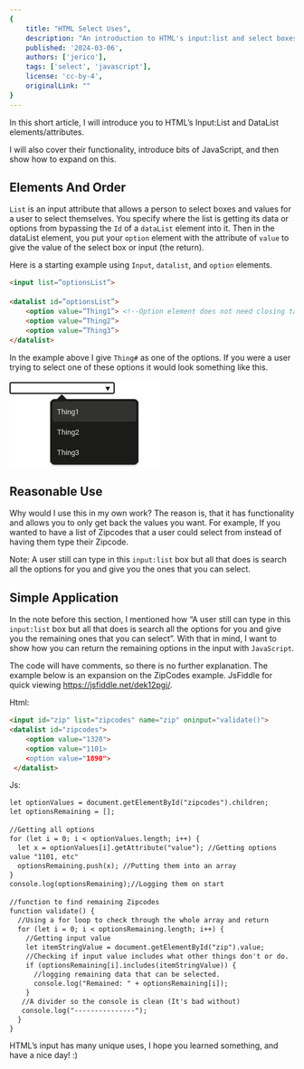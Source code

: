 ```yaml
---
{
    title: "HTML Select Uses",
    description: "An introduction to HTML's input:list and select boxes.",
    published: '2024-03-06',
    authors: ['jerico'],
    tags: ['select', 'javascript'],
    license: 'cc-by-4',
    originalLink: ""
}
---
```


In this short article, I will introduce you to HTML’s Input:List and DataList elements/attributes. 

I will also cover their functionality, introduce bits of JavaScript, and then show how to expand on this.

##  Elements And Order

`List` is an input attribute that allows a person to select boxes and values for a user to select themselves. You specify where the list is getting its data or options from bypassing the `Id` of a `dataList` element into it. Then in the dataList element, you put your `option` element with the attribute of `value` to give the value of the select box or input (the return).

Here is a starting example using `Input`, `datalist`, and `option` elements.

```html
<input list=”optionsList”>

<datalist id=”optionsList”>
	<option value=”Thing1”> <!--Option element does not need closing tag (</option>)-->
	<option value=”Thing2”>
	<option value=”Thing3”>
</datalist>
```

In the example above I give `Thing#` as one of the options. If you were a user trying to select one of these options it would look something like this.

 ![Options, input, datalist example.](./optionsPic.png)

## Reasonable Use 

Why would I use this in my own work? The reason is, that it has functionality and allows you to only get back the values you want. For example, If you wanted to have a list of Zipcodes that a user could select from instead of having them type their Zipcode.

Note: A user still can type in this `input:list` box but all that does is search all the options for you and give you the ones that you can select.

## Simple Application

In the note before this section, I mentioned how “A user still can type in this `input:list` box but all that does is search all the options for you and give you the remaining ones that you can select”.  With that in mind, I want to show how you can return the remaining options in the input with `JavaScript`. 

The code will have comments, so there is no further explanation. The example below is an expansion on the ZipCodes example.
JsFiddle for quick viewing https://jsfiddle.net/dek12pgj/. 

Html:
```html
<input id="zip" list="zipcodes" name="zip" oninput="validate()">
<datalist id="zipcodes">
	<option value="1320">
	<option value="1101>
	<option value="1890">
 </datalist> 
```

Js:
```
let optionValues = document.getElementById("zipcodes").children;
let optionsRemaining = [];

//Getting all options
for (let i = 0; i < optionValues.length; i++) {
  let x = optionValues[i].getAttribute("value"); //Getting options value "1101, etc"
  optionsRemaining.push(x); //Putting them into an array
}
console.log(optionsRemaining);//Logging them on start

//function to find remaining Zipcodes
function validate() {
  //Using a for loop to check through the whole array and return
  for (let i = 0; i < optionsRemaining.length; i++) {
    //Getting input value
    let itemStringValue = document.getElementById("zip").value;
    //Checking if input value includes what other things don't or do.
    if (optionsRemaining[i].includes(itemStringValue)) {
      //logging remaining data that can be selected.
      console.log("Remained: " + optionsRemaining[i]);
    }
   //A divider so the console is clean (It's bad without)
   console.log("---------------");
  }
}
```

HTML’s input has many unique uses, I hope you learned something, and have a nice day! :)

